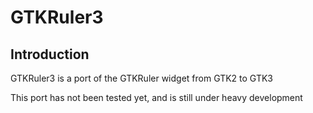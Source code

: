 # GTKRuler3
## Introduction
GTKRuler3 is a port of the GTKRuler widget from GTK2 to GTK3

This port has not been tested yet, and is still under heavy development
